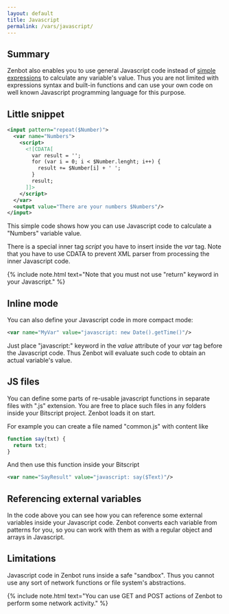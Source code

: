 ```yaml
---
layout: default
title: Javascript
permalink: /vars/javascript/
---
```


## Summary
Zenbot also enables you to use general Javascript code instead of [simple expressions](/vars/expressions/) to calculate any variable\'s value.
Thus you are not limited with expressions syntax and built-in functions and can use your own code on well known Javascript programming language for this purpose.

## Little snippet

```xml
<input pattern="repeat($Number)">
  <var name="Numbers">
    <script>
      <![CDATA[
        var result = '';
        for (var i = 0; i < $Number.lenght; i++) {
          result += $Number[i] + ' ';
        }
        result;
      ]]>
    </script>
  </var>
  <output value="There are your numbers $Numbers"/>
</input>
```

This simple code shows how you can use Javascript code to calculate a "Numbers" variable value.

There is a special inner tag _script_ you have to insert inside the _var_ tag.
Note that you have to use CDATA to prevent XML parser from processing the inner Javascript code.

{% include note.html text="Note that you must not use \"return\" keyword in your Javascript." %}

## Inline mode
You can also define your Javascript code in more compact mode:

```xml
<var name="MyVar" value="javascript: new Date().getTime()"/>
```

Just place "javascript:" keyword in the _value_ attribute of your _var_ tag before the Javascript code.
Thus Zenbot will evaluate such code to obtain an actual variable\'s value.

## JS files
You can define some parts of re-usable javascript functions in separate files with ".js" extension.
You are free to place such files in any folders inside your Bitscript project.
Zenbot loads it on start.

For example you can create a file named "common.js" with content like

```javascript
function say(txt) {
  return txt;
}
```

And then use this function inside your Bitscript

```xml
<var name="SayResult" value="javascript: say($Text)"/>
```

## Referencing external variables
In the code above you can see how you can reference some external variables inside your Javascript code.
Zenbot converts each variable from patterns for you, so you can work with them as with a regular object and arrays in Javascript.

## Limitations
Javascript code in Zenbot runs inside a safe "sandbox".
Thus you cannot use any sort of network functions or file system\'s abstractions.

{% include note.html text="You can use GET and POST actions of Zenbot to perform some network activity." %}